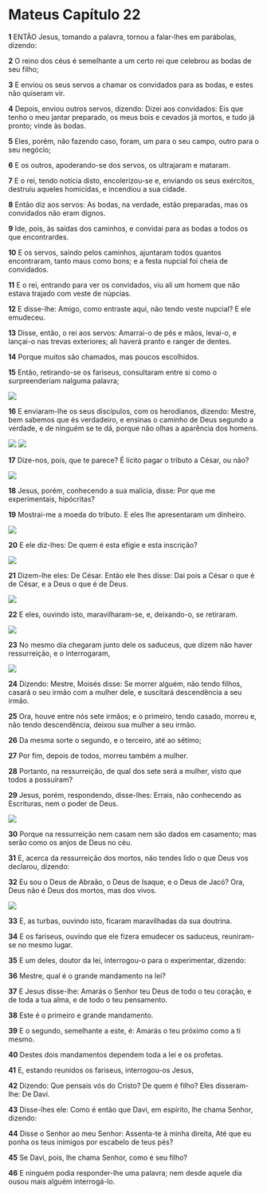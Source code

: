 # Mateus Capítulo 22

**1** 	ENTÃO Jesus, tomando a palavra, tornou a falar-lhes em parábolas, dizendo:

**2** 	O reino dos céus é semelhante a um certo rei que celebrou as bodas de seu filho;

**3** 	E enviou os seus servos a chamar os convidados para as bodas, e estes não quiseram vir.

**4** 	Depois, enviou outros servos, dizendo: Dizei aos convidados: Eis que tenho o meu jantar preparado, os meus bois e cevados já mortos, e tudo já pronto; vinde às bodas.

**5** 	Eles, porém, não fazendo caso, foram, um para o seu campo, outro para o seu negócio;

**6** 	E os outros, apoderando-se dos servos, os ultrajaram e mataram.

**7** 	E o rei, tendo notícia disto, encolerizou-se e, enviando os seus exércitos, destruiu aqueles homicidas, e incendiou a sua cidade.

**8** 	Então diz aos servos: As bodas, na verdade, estão preparadas, mas os convidados não eram dignos.

**9** 	Ide, pois, às saídas dos caminhos, e convidai para as bodas a todos os que encontrardes.

**10** 	E os servos, saindo pelos caminhos, ajuntaram todos quantos encontraram, tanto maus como bons; e a festa nupcial foi cheia de convidados.

**11** 	E o rei, entrando para ver os convidados, viu ali um homem que não estava trajado com veste de núpcias.

**12** 	E disse-lhe: Amigo, como entraste aqui, não tendo veste nupcial? E ele emudeceu.

**13** 	Disse, então, o rei aos servos: Amarrai-o de pés e mãos, levai-o, e lançai-o nas trevas exteriores; ali haverá pranto e ranger de dentes.

**14** 	Porque muitos são chamados, mas poucos escolhidos.

**15** 	Então, retirando-se os fariseus, consultaram entre si como o surpreenderiam nalguma palavra;

![](../Images/SweetPublishing/40-22-4.jpg) 

**16** 	E enviaram-lhe os seus discípulos, com os herodianos, dizendo: Mestre, bem sabemos que és verdadeiro, e ensinas o caminho de Deus segundo a verdade, e de ninguém se te dá, porque não olhas a aparência dos homens.

![](../Images/SweetPublishing/40-22-5.jpg) ![](../Images/SweetPublishing/40-22-7.jpg) 

**17** 	Dize-nos, pois, que te parece? É lícito pagar o tributo a César, ou não?

![](../Images/SweetPublishing/40-22-6.jpg) 

**18** 	Jesus, porém, conhecendo a sua malícia, disse: Por que me experimentais, hipócritas?

**19** 	Mostrai-me a moeda do tributo. E eles lhe apresentaram um dinheiro.

![](../Images/SweetPublishing/40-22-8.jpg) 

**20** 	E ele diz-lhes: De quem é esta efígie e esta inscrição?

![](../Images/SweetPublishing/40-22-9.jpg) 

**21** 	Dizem-lhe eles: De César. Então ele lhes disse: Dai pois a César o que é de César, e a Deus o que é de Deus.

![](../Images/SweetPublishing/40-22-10.jpg) 

**22** 	E eles, ouvindo isto, maravilharam-se, e, deixando-o, se retiraram.

![](../Images/SweetPublishing/40-22-11.jpg) 

**23** 	No mesmo dia chegaram junto dele os saduceus, que dizem não haver ressurreição, e o interrogaram,

![](../Images/SweetPublishing/40-22-1.jpg) 

**24** 	Dizendo: Mestre, Moisés disse: Se morrer alguém, não tendo filhos, casará o seu irmão com a mulher dele, e suscitará descendência a seu irmão.

**25** 	Ora, houve entre nós sete irmãos; e o primeiro, tendo casado, morreu e, não tendo descendência, deixou sua mulher a seu irmão.

**26** 	Da mesma sorte o segundo, e o terceiro, até ao sétimo;

**27** 	Por fim, depois de todos, morreu também a mulher.

**28** 	Portanto, na ressurreição, de qual dos sete será a mulher, visto que todos a possuíram?

**29** 	Jesus, porém, respondendo, disse-lhes: Errais, não conhecendo as Escrituras, nem o poder de Deus.

![](../Images/SweetPublishing/40-22-2.jpg) 

**30** 	Porque na ressurreição nem casam nem são dados em casamento; mas serão como os anjos de Deus no céu.

**31** 	E, acerca da ressurreição dos mortos, não tendes lido o que Deus vos declarou, dizendo:

**32** 	Eu sou o Deus de Abraão, o Deus de Isaque, e o Deus de Jacó? Ora, Deus não é Deus dos mortos, mas dos vivos.

![](../Images/SweetPublishing/40-22-3.jpg) 

**33** 	E, as turbas, ouvindo isto, ficaram maravilhadas da sua doutrina.

**34** 	E os fariseus, ouvindo que ele fizera emudecer os saduceus, reuniram-se no mesmo lugar.

**35** 	E um deles, doutor da lei, interrogou-o para o experimentar, dizendo:

**36** 	Mestre, qual é o grande mandamento na lei?

**37** 	E Jesus disse-lhe: Amarás o Senhor teu Deus de todo o teu coração, e de toda a tua alma, e de todo o teu pensamento.

**38** 	Este é o primeiro e grande mandamento.

**39** 	E o segundo, semelhante a este, é: Amarás o teu próximo como a ti mesmo.

**40** 	Destes dois mandamentos dependem toda a lei e os profetas.

**41** 	E, estando reunidos os fariseus, interrogou-os Jesus,

**42** 	Dizendo: Que pensais vós do Cristo? De quem é filho? Eles disseram-lhe: De Davi.

**43** 	Disse-lhes ele: Como é então que Davi, em espírito, lhe chama Senhor, dizendo:

**44** 	Disse o Senhor ao meu Senhor: Assenta-te à minha direita, Até que eu ponha os teus inimigos por escabelo de teus pés?

**45** 	Se Davi, pois, lhe chama Senhor, como é seu filho?

**46** 	E ninguém podia responder-lhe uma palavra; nem desde aquele dia ousou mais alguém interrogá-lo.

